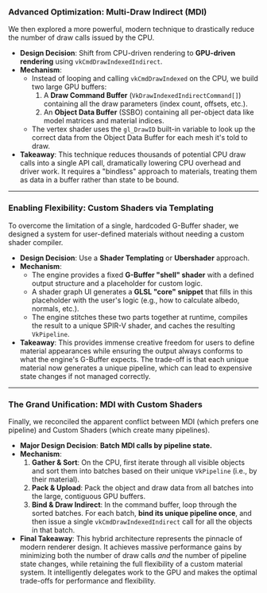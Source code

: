 

### Advanced Optimization: Multi-Draw Indirect (MDI)

We then explored a more powerful, modern technique to drastically reduce the number of draw calls issued by the CPU.

*   **Design Decision**: Shift from CPU-driven rendering to **GPU-driven rendering** using `vkCmdDrawIndexedIndirect`.
*   **Mechanism**:
    *   Instead of looping and calling `vkCmdDrawIndexed` on the CPU, we build two large GPU buffers:
        1.  A **Draw Command Buffer** (`VkDrawIndexedIndirectCommand[]`) containing all the draw parameters (index count, offsets, etc.).
        2.  An **Object Data Buffer** (SSBO) containing all per-object data like model matrices and material indices.
    *   The vertex shader uses the `gl_DrawID` built-in variable to look up the correct data from the Object Data Buffer for each mesh it's told to draw.
*   **Takeaway**: This technique reduces thousands of potential CPU draw calls into a single API call, dramatically lowering CPU overhead and driver work. It requires a "bindless" approach to materials, treating them as data in a buffer rather than state to be bound.

---

### Enabling Flexibility: Custom Shaders via Templating

To overcome the limitation of a single, hardcoded G-Buffer shader, we designed a system for user-defined materials without needing a custom shader compiler.

*   **Design Decision**: Use a **Shader Templating** or **Ubershader** approach.
*   **Mechanism**:
    *   The engine provides a fixed **G-Buffer "shell" shader** with a defined output structure and a placeholder for custom logic.
    *   A shader graph UI generates a **GLSL "core" snippet** that fills in this placeholder with the user's logic (e.g., how to calculate albedo, normals, etc.).
    *   The engine stitches these two parts together at runtime, compiles the result to a unique SPIR-V shader, and caches the resulting `VkPipeline`.
*   **Takeaway**: This provides immense creative freedom for users to define material appearances while ensuring the output always conforms to what the engine's G-Buffer expects. The trade-off is that each unique material now generates a unique pipeline, which can lead to expensive state changes if not managed correctly.

---

### The Grand Unification: MDI with Custom Shaders

Finally, we reconciled the apparent conflict between MDI (which prefers one pipeline) and Custom Shaders (which create many pipelines).

*   **Major Design Decision**: **Batch MDI calls by pipeline state.**
*   **Mechanism**:
    1.  **Gather & Sort**: On the CPU, first iterate through all visible objects and sort them into batches based on their unique `VkPipeline` (i.e., by their material).
    2.  **Pack & Upload**: Pack the object and draw data from all batches into the large, contiguous GPU buffers.
    3.  **Bind & Draw Indirect**: In the command buffer, loop through the sorted batches. For each batch, **bind its unique pipeline once**, and then issue a single `vkCmdDrawIndexedIndirect` call for all the objects in that batch.
*   **Final Takeaway**: This hybrid architecture represents the pinnacle of modern renderer design. It achieves massive performance gains by minimizing both the number of draw calls *and* the number of pipeline state changes, while retaining the full flexibility of a custom material system. It intelligently delegates work to the GPU and makes the optimal trade-offs for performance and flexibility.